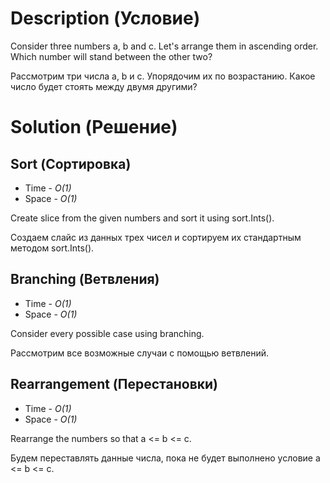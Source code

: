 # Description (Условие)

Consider three numbers a, b and c. Let's arrange them in ascending order. Which number will stand between the other two?

Рассмотрим три числа a, b и c. Упорядочим их по возрастанию. Какое число будет стоять между двумя другими?

# Solution (Решение)

## Sort (Сортировка)

- Time - *O(1)*
- Space - *O(1)*

Create slice from the given numbers and sort it using sort.Ints().

Создаем слайс из данных трех чисел и сортируем их стандартным методом sort.Ints().

## Branching (Ветвления)

- Time - *O(1)*
- Space - *O(1)*

Consider every possible case using branching.

Рассмотрим все возможные случаи с помощью ветвлений.

## Rearrangement (Перестановки)

- Time - *O(1)*
- Space - *O(1)*

Rearrange the numbers so that a <= b <= c.

Будем переставлять данные числа, пока не будет выполнено условие a <= b <= c.